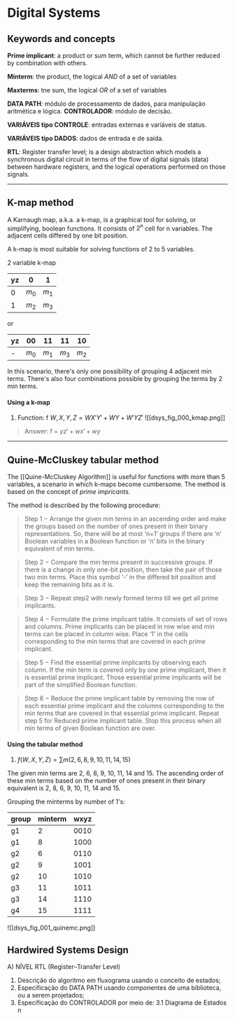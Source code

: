 # Digital Systems

## Keywords and concepts

**Prime implicant**: a product or sum term, which cannot be
further reduced by combination with others.

**Minterm**: the product, the logical _AND_ of a set of variables

**Maxterms**: tne sum, the logical _OR_ of a set of variables

**DATA PATH**: módulo de processamento de dados, para manipulação aritmética e lógica.
**CONTROLADOR**: módulo de decisão.

**VARIÁVEIS tipo CONTROLE**: entradas externas e variáveis de status.

**VARIÁVEIS tipo DADOS**: dados de entrada e de saída.

**RTL**: Register transfer level;  is a design abstraction which models a synchronous digital circuit in terms of the flow of digital signals (data) between hardware registers, and the logical operations performed on those signals.



---
## K-map method
A Karnaugh map, a.k.a. a k-map, is a graphical tool for solving,
or simplifying, boolean functions. It consists of $2^n$ cell for n
variables. The adjacent cells differed by one bit position.

A k-map is most suitable for solving functions of 2 to 5 variables.

2 variable k-map

|yz|0|1|
|---|---|---|
|0|$m_0$|$m_1$|
|1|$m_2$|$m_3$|

or

|yz|00|11|11|10|
|---|---|---|---|---|
|-|$m_0$|$m_1$|$m_3$|$m_2$|


In this scenario, there's only one possibility of
grouping 4 adjacent min terms. There's also four
combinations possible by grouping the terms by 2 min terms.

#### Using a k-map
1. Function: f $W, X, Y, Z = WX'Y' + WY + W'YZ'$
![[dsys_fig_000_kmap.png]]

> Answer: f = $yz'+wx'+wy$


---
## Quine-McCluskey tabular method

The [[Quine-McCluskey Algorithm]] is useful for functions with more than 5
variables, a scenario in which k-maps become cumbersome. The method
is based on the concept of _prime impricants_.

The method is described by the following procedure:


> Step 1 − Arrange the given min terms in an ascending order
> and make the groups based on the number of ones present in
> their binary representations. So, there will be at most ‘n+1’
> groups if there are ‘n’ Boolean variables in a Boolean function
> or ‘n’ bits in the binary equivalent of min terms.

> Step 2 − Compare the min terms present in successive groups.
> If there is a change in only one-bit position, then take the
> pair of those two min terms. Place this symbol ‘-’ in the differed
> bit position and keep the remaining bits as it is.

> Step 3 − Repeat step2 with newly formed terms till we get all prime implicants.

> Step 4 − Formulate the prime implicant table. It consists of set
> of rows and columns. Prime implicants can be placed in row wise
> and min terms can be placed in column wise. Place ‘1’ in the
> cells corresponding to the min terms that are covered in each prime implicant.

> Step 5 − Find the essential prime implicants by observing each
> column. If the min term is covered only by one prime implicant,
> then it is essential prime implicant. Those essential prime
> implicants will be part of the simplified Boolean function.

> Step 6 − Reduce the prime implicant table by removing the row
> of each essential prime implicant and the columns corresponding
> to the min terms that are covered in that essential prime
> implicant. Repeat step 5 for Reduced prime implicant table.
> Stop this process when all min terms of given Boolean function are over.

#### Using the tabular method

1. $f(W,X,Y,Z) = \sum{m(2,6,8,9,10,11,14,15)}$

The given min terms are 2, 6, 8, 9, 10, 11, 14 and 15.
The ascending order of these min terms based on the number
of ones present in their binary equivalent is
2, 8, 6, 9, 10, 11, 14 and 15.


Grouping the minterms by number of 1's:

|group|minterm|wxyz|
|---|---|---|
|g1|2|0010|
|g1|8|1000|
|g2|6|0110|
|g2|9|1001|
|g2|10|1010|
|g3|11|1011|
|g3|14|1110|
|g4|15|1111|

![[dsys_fig_001_quinemc.png]]


## Hardwired Systems Design

A) NÍVEL RTL (Register–Transfer Level)
1. Descrição do algoritmo em fluxograma usando o conceito
de estados;
2. Especificação do DATA PATH usando componentes de uma
biblioteca, ou a serem projetados;
3. Especificação do CONTROLADOR por meio de:
3.1 Diagrama de Estados n